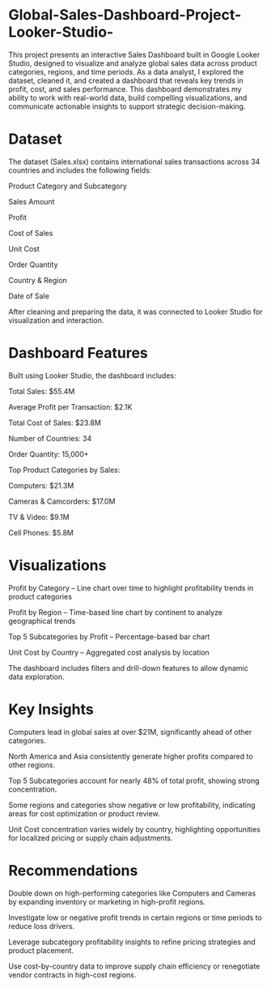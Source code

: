 # Global-Sales-Dashboard-Project-Looker-Studio-
This project presents an interactive Sales Dashboard built in Google Looker Studio, designed to visualize and analyze global sales data across product categories, regions, and time periods. As a data analyst, I explored the dataset, cleaned it, and created a dashboard that reveals key trends in profit, cost, and sales performance.
This dashboard demonstrates my ability to work with real-world data, build compelling visualizations, and communicate actionable insights to support strategic decision-making.

# Dataset
The dataset (Sales.xlsx) contains international sales transactions across 34 countries and includes the following fields:

Product Category and Subcategory

Sales Amount

Profit

Cost of Sales

Unit Cost

Order Quantity

Country & Region

Date of Sale

After cleaning and preparing the data, it was connected to Looker Studio for visualization and interaction.

# Dashboard Features
Built using Looker Studio, the dashboard includes:

Total Sales: $55.4M

Average Profit per Transaction: $2.1K

Total Cost of Sales: $23.8M

Number of Countries: 34

Order Quantity: 15,000+

Top Product Categories by Sales:

Computers: $21.3M

Cameras & Camcorders: $17.0M

TV & Video: $9.1M

Cell Phones: $5.8M

# Visualizations
 Profit by Category – Line chart over time to highlight profitability trends in product categories

 Profit by Region – Time-based line chart by continent to analyze geographical trends

 Top 5 Subcategories by Profit – Percentage-based bar chart

 Unit Cost by Country – Aggregated cost analysis by location

The dashboard includes filters and drill-down features to allow dynamic data exploration.

# Key Insights
 Computers lead in global sales at over $21M, significantly ahead of other categories.

 North America and Asia consistently generate higher profits compared to other regions.

 Top 5 Subcategories account for nearly 48% of total profit, showing strong concentration.

 Some regions and categories show negative or low profitability, indicating areas for cost optimization or product review.

 Unit Cost concentration varies widely by country, highlighting opportunities for localized pricing or supply chain adjustments.

# Recommendations
Double down on high-performing categories like Computers and Cameras by expanding inventory or marketing in high-profit regions.

Investigate low or negative profit trends in certain regions or time periods to reduce loss drivers.

Leverage subcategory profitability insights to refine pricing strategies and product placement.

Use cost-by-country data to improve supply chain efficiency or renegotiate vendor contracts in high-cost regions.

